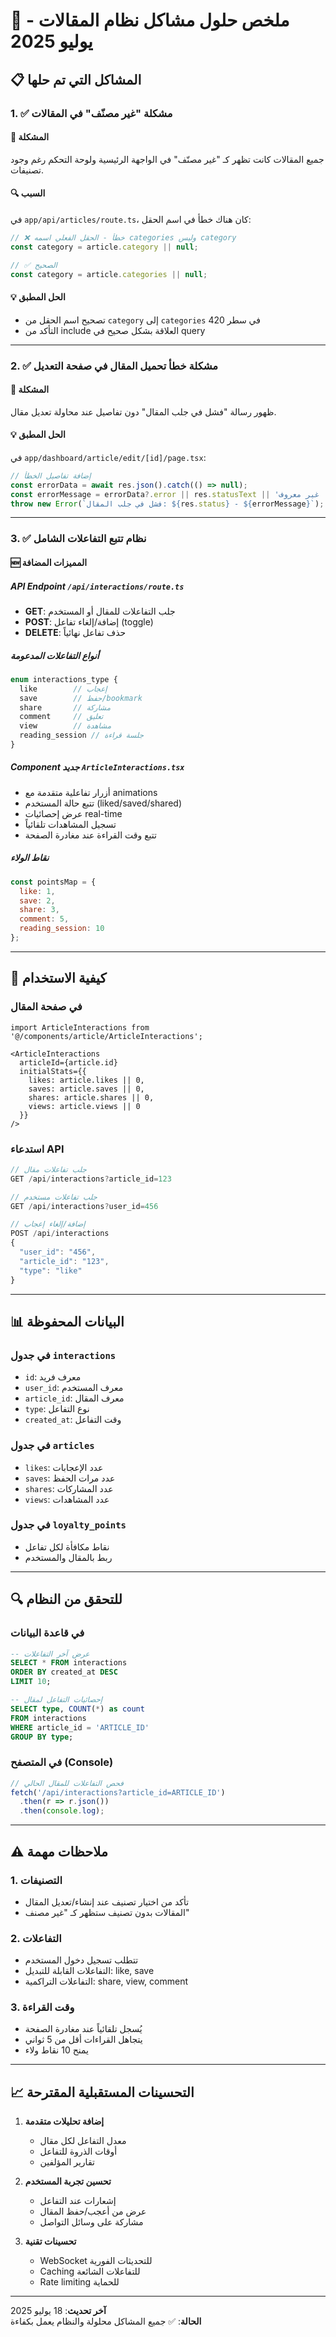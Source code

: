 # 🔧 ملخص حلول مشاكل نظام المقالات - يوليو 2025

## 📋 المشاكل التي تم حلها

### 1. ✅ **مشكلة "غير مصنّف" في المقالات**

#### 🚨 المشكلة
جميع المقالات كانت تظهر كـ "غير مصنّف" في الواجهة الرئيسية ولوحة التحكم رغم وجود تصنيفات.

#### 🔍 السبب
في `app/api/articles/route.ts`، كان هناك خطأ في اسم الحقل:
```javascript
// ❌ خطأ - الحقل الفعلي اسمه categories وليس category
const category = article.category || null;

// ✅ الصحيح
const category = article.categories || null;
```

#### 💡 الحل المطبق
- تصحيح اسم الحقل من `category` إلى `categories` في سطر 420
- التأكد من include العلاقة بشكل صحيح في query

---

### 2. ✅ **مشكلة خطأ تحميل المقال في صفحة التعديل**

#### 🚨 المشكلة
ظهور رسالة "فشل في جلب المقال" دون تفاصيل عند محاولة تعديل مقال.

#### 💡 الحل المطبق
في `app/dashboard/article/edit/[id]/page.tsx`:
```javascript
// إضافة تفاصيل الخطأ
const errorData = await res.json().catch(() => null);
const errorMessage = errorData?.error || res.statusText || 'خطأ غير معروف';
throw new Error(`فشل في جلب المقال: ${res.status} - ${errorMessage}`);
```

---

### 3. ✅ **نظام تتبع التفاعلات الشامل**

#### 🆕 المميزات المضافة

##### **API Endpoint** `/api/interactions/route.ts`
- **GET**: جلب التفاعلات للمقال أو المستخدم
- **POST**: إضافة/إلغاء تفاعل (toggle)
- **DELETE**: حذف تفاعل نهائياً

##### **أنواع التفاعلات المدعومة**
```typescript
enum interactions_type {
  like        // إعجاب
  save        // حفظ/bookmark
  share       // مشاركة
  comment     // تعليق
  view        // مشاهدة
  reading_session // جلسة قراءة
}
```

##### **Component جديد** `ArticleInteractions.tsx`
- أزرار تفاعلية متقدمة مع animations
- تتبع حالة المستخدم (liked/saved/shared)
- عرض إحصائيات real-time
- تسجيل المشاهدات تلقائياً
- تتبع وقت القراءة عند مغادرة الصفحة

##### **نقاط الولاء**
```javascript
const pointsMap = {
  like: 1,
  save: 2,
  share: 3,
  comment: 5,
  reading_session: 10
};
```

---

## 🚀 **كيفية الاستخدام**

### في صفحة المقال
```tsx
import ArticleInteractions from '@/components/article/ArticleInteractions';

<ArticleInteractions 
  articleId={article.id}
  initialStats={{
    likes: article.likes || 0,
    saves: article.saves || 0,
    shares: article.shares || 0,
    views: article.views || 0
  }}
/>
```

### استدعاء API
```javascript
// جلب تفاعلات مقال
GET /api/interactions?article_id=123

// جلب تفاعلات مستخدم
GET /api/interactions?user_id=456

// إضافة/إلغاء إعجاب
POST /api/interactions
{
  "user_id": "456",
  "article_id": "123", 
  "type": "like"
}
```

---

## 📊 **البيانات المحفوظة**

### في جدول `interactions`
- `id`: معرف فريد
- `user_id`: معرف المستخدم
- `article_id`: معرف المقال
- `type`: نوع التفاعل
- `created_at`: وقت التفاعل

### في جدول `articles`
- `likes`: عدد الإعجابات
- `saves`: عدد مرات الحفظ
- `shares`: عدد المشاركات
- `views`: عدد المشاهدات

### في جدول `loyalty_points`
- نقاط مكافأة لكل تفاعل
- ربط بالمقال والمستخدم

---

## 🔍 **للتحقق من النظام**

### في قاعدة البيانات
```sql
-- عرض آخر التفاعلات
SELECT * FROM interactions 
ORDER BY created_at DESC 
LIMIT 10;

-- إحصائيات التفاعل لمقال
SELECT type, COUNT(*) as count 
FROM interactions 
WHERE article_id = 'ARTICLE_ID' 
GROUP BY type;
```

### في المتصفح (Console)
```javascript
// فحص التفاعلات للمقال الحالي
fetch('/api/interactions?article_id=ARTICLE_ID')
  .then(r => r.json())
  .then(console.log);
```

---

## ⚠️ **ملاحظات مهمة**

### 1. **التصنيفات**
- تأكد من اختيار تصنيف عند إنشاء/تعديل المقال
- المقالات بدون تصنيف ستظهر كـ "غير مصنف"

### 2. **التفاعلات**
- تتطلب تسجيل دخول المستخدم
- التفاعلات القابلة للتبديل: like, save
- التفاعلات التراكمية: share, view, comment

### 3. **وقت القراءة**
- يُسجل تلقائياً عند مغادرة الصفحة
- يتجاهل القراءات أقل من 5 ثواني
- يمنح 10 نقاط ولاء

---

## 📈 **التحسينات المستقبلية المقترحة**

1. **إضافة تحليلات متقدمة**
   - معدل التفاعل لكل مقال
   - أوقات الذروة للتفاعل
   - تقارير المؤلفين

2. **تحسين تجربة المستخدم**
   - إشعارات عند التفاعل
   - عرض من أعجب/حفظ المقال
   - مشاركة على وسائل التواصل

3. **تحسينات تقنية**
   - WebSocket للتحديثات الفورية
   - Caching للتفاعلات الشائعة
   - Rate limiting للحماية

---

**آخر تحديث**: 18 يوليو 2025  
**الحالة**: ✅ جميع المشاكل محلولة والنظام يعمل بكفاءة 